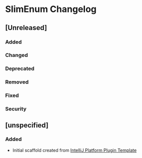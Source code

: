 <!-- Keep a Changelog guide -> https://keepachangelog.com -->

# SlimEnum Changelog

## [Unreleased]
### Added

### Changed

### Deprecated

### Removed

### Fixed

### Security
## [unspecified]
### Added
- Initial scaffold created from [IntelliJ Platform Plugin Template](https://github.com/JetBrains/intellij-platform-plugin-template)
